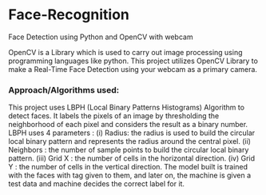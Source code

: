 # Face-Recognition

Face Detection using Python and OpenCV with webcam

OpenCV is a Library which is used to carry out image processing using programming languages like python. This project utilizes OpenCV Library to make a Real-Time Face Detection using your webcam as a primary camera.

### Approach/Algorithms used:

This project uses LBPH (Local Binary Patterns Histograms) Algorithm to detect faces. It labels the pixels of an image by thresholding the neighborhood of each pixel and considers the result as a binary number.
LBPH uses 4 parameters :
(i) Radius: the radius is used to build the circular local binary pattern and represents the radius around the
central pixel.
(ii) Neighbors : the number of sample points to build the circular local binary pattern.
(iii) Grid X : the number of cells in the horizontal direction.
(iv) Grid Y : the number of cells in the vertical direction.
The model built is trained with the faces with tag given to them, and later on, the machine is given a test data and machine decides the correct label for it.
